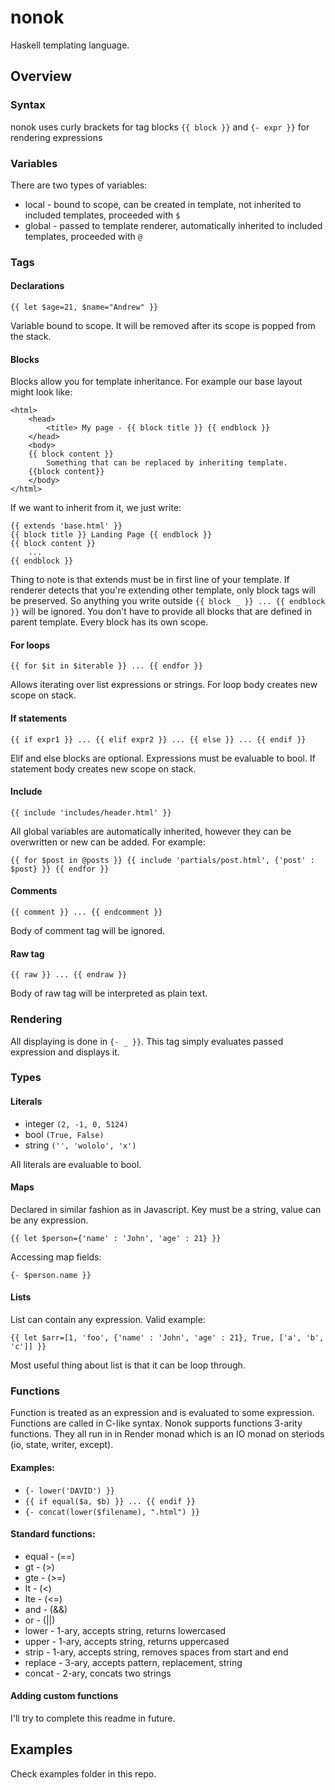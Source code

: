 # nonok

Haskell templating language.

## Overview

### Syntax

nonok uses curly brackets for tag blocks `{{ block }}` and `{- expr }}`
for rendering expressions

### Variables

There are two types of variables:
* local - bound to scope, can be created in template, not inherited to included templates, proceeded with `$`
* global - passed to template renderer, automatically inherited to included templates, proceeded with `@`


### Tags

#### Declarations

`{{ let $age=21, $name="Andrew" }}`

Variable bound to scope. It will be removed after its scope is popped from the stack.

#### Blocks

Blocks allow you for template inheritance. For example our base layout might look like:

    <html>
        <head>
            <title> My page - {{ block title }} {{ endblock }}
        </head>
        <body>
        {{ block content }}
            Something that can be replaced by inheriting template.
        {{block content}}
        </body>
    </html>

If we want to inherit from it, we just write:

    {{ extends 'base.html' }}
    {{ block title }} Landing Page {{ endblock }}
    {{ block content }}
        ...
    {{ endblock }}

Thing to note is that extends must be in first line of your template. If renderer detects that you're extending other template, only block tags will be preserved. So anything you write outside `{{ block _ }} ... {{ endblock }}` will be ignored. You don't have to provide all blocks that are defined in parent template. Every block has its own scope.

#### For loops

`{{ for $it in $iterable }} ... {{ endfor }}`

Allows iterating over list expressions or strings.
For loop body creates new scope on stack.

#### If statements

`{{ if expr1 }} ... {{ elif expr2 }} ... {{ else }} ... {{ endif }}`

Elif and else blocks are optional. Expressions must be evaluable to bool.
If statement body creates new scope on stack.

#### Include

`{{ include 'includes/header.html' }}`

All global variables are automatically inherited, however they can be overwritten or new can be added. For example:

`{{ for $post in @posts }}
    {{ include 'partials/post.html', {'post' :  $post} }}
{{ endfor }}`


#### Comments

`{{ comment }} ... {{ endcomment }}`

Body of comment tag will be ignored.

#### Raw tag

`{{ raw }} ... {{ endraw }}`

Body of raw tag will be interpreted as plain text.

### Rendering

All displaying is done in `{- _ }}`. This tag simply evaluates passed expression and displays it.

### Types

#### Literals

* integer `(2, -1, 0, 5124)`
* bool `(True, False)`
* string `('', 'wololo', 'x')`

All literals are evaluable to bool.

#### Maps

Declared in similar fashion as in Javascript. Key must be a string, value can be any expression.

`{{ let $person={'name' : 'John', 'age' : 21} }}`

Accessing map fields:

`{- $person.name }}`

#### Lists

List can contain any expression. Valid example:

`{{ let $arr=[1, 'foo', {'name' : 'John', 'age' : 21}, True, ['a', 'b', 'c']] }}`

Most useful thing about list is that it can be loop through.

### Functions

Function is treated as an expression and is evaluated to some expression. Functions are called in C-like syntax. Nonok supports functions 3-arity functions. They all run in in Render monad which is an IO monad on steriods (io, state, writer, except).

#### Examples:

* `{- lower('DAVID') }}`
* `{{ if equal($a, $b) }} ... {{ endif }}`
* `{- concat(lower($filename), ".html") }}`

#### Standard functions:

* equal - (==)
* gt - (>)
* gte - (>=)
* lt - (<)
* lte - (<=)
* and - (&&)
* or - (||)
* lower - 1-ary, accepts string, returns lowercased
* upper - 1-ary, accepts string, returns uppercased
* strip - 1-ary, accepts string, removes spaces from start and end
* replace - 3-ary, accepts pattern, replacement, string
* concat - 2-ary, concats two strings

#### Adding custom functions

I'll try to complete this readme in future.

## Examples

Check examples folder in this repo.

